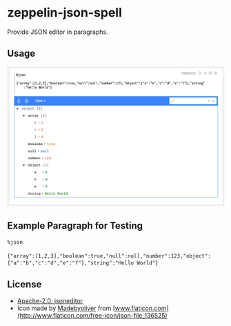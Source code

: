 # zeppelin-json-spell 

Provide JSON editor in paragraphs.

## Usage

![](https://raw.githubusercontent.com/1ambda/zeppelin-json-spell/master/screenshots/usage.png)

## Example Paragraph for Testing

```
%json

{"array":[1,2,3],"boolean":true,"null":null,"number":123,"object":{"a":"b","c":"d","e":"f"},"string":"Hello World"}
```

## License
 
- [Apache-2.0: jsoneditor](https://github.com/josdejong/jsoneditor)
- Icon made by [Madebyoliver](http://www.flaticon.com/authors/madebyoliver) from [www.flaticon.com](http://www.flaticon.com/free-icon/json-file_136525)

